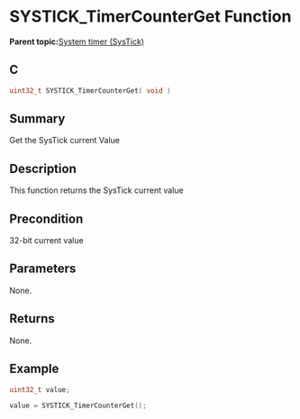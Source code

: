 # SYSTICK\_TimerCounterGet Function

**Parent topic:**[System timer \(SysTick\)](GUID-A4B9F359-3129-4377-B43E-71415C6B19F2.md)

## C

```c
uint32_t SYSTICK_TimerCounterGet( void )
```

## Summary

Get the SysTick current Value

## Description

This function returns the SysTick current value

## Precondition

32-bit current value

## Parameters

None.

## Returns

None.

## Example

```c
uint32_t value;

value = SYSTICK_TimerCounterGet();

```

